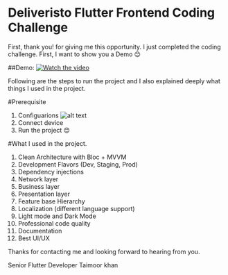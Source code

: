 # Deliveristo Flutter Frontend Coding Challenge

First, thank you! for giving me this opportunity. I just completed the coding challenge. First, I want to show you a Demo 😊

##Demo:
[![Watch the video](https://user-images.githubusercontent.com/47168796/278263276-251ba852-b596-4b59-abad-9a10eca6f1a5.png)](https://youtu.be/wTAGOlIOCx4)

Following are the steps to run the project and I also explained deeply what things I used in the project.

#Prerequisite

1. Configuarions
   ![alt text](https://user-images.githubusercontent.com/47168796/278240693-bce08eeb-524a-45b8-898b-09696ff33630.png)
2. Connect device
3. Run the project 😊

#What I used in the project.

1. Clean Architecture with Bloc + MVVM 
2. Development Flavors (Dev, Staging, Prod)
3. Dependency injections 
4. Network layer 
5. Business layer 
6. Presentation layer 
7. Feature base Hierarchy 
8. Localization (different language support)
9. Light mode and Dark Mode 
10. Professional code quality 
11. Documentation 
12. Best UI/UX

Thanks for contacting me and looking forward to hearing from you.

Senior Flutter Developer
Taimoor khan 
